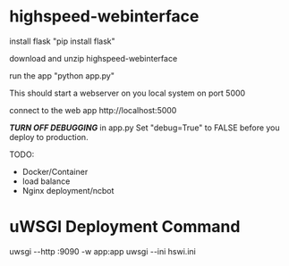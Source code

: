 # highspeed-webinterface

install flask "pip install flask"

download and unzip highspeed-webinterface

run the app "python app.py"

This should start a webserver on you local system on port 5000

connect to the web app http://localhost:5000

<em><strong>TURN OFF DEBUGGING</em></strong> in app.py Set "debug=True" to FALSE before you deploy to production.

TODO:
<ul>
  <li>Docker/Container</li>
  <li>load balance</li>
  <li>Nginx deployment/ncbot</li>
</ul>


<h1>uWSGI Deployment Command</h1>
uwsgi --http :9090 -w app:app
uwsgi --ini hswi.ini
